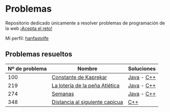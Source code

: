 # Problemas

Repositorio dedicado únicamente a resolver problemas de programación de la web [¡Acepta el reto! ](https://www.aceptaelreto.com/)

Mi perfil: [hanfastolfe](https://www.aceptaelreto.com/user/profile.php?id=21099)

## Problemas resueltos
| Nº de problema | Nombre | Soluciones
|--|--|--|
| 100 | [Constante de Kaprekar](https://www.aceptaelreto.com/problem/statement.php?id=100) | [Java](https://github.com/drhanfastolfe/problemas/blob/master/volumen-1/100%20-%20Constante%20de%20Kaprekar/constanteKaprekar.java) - [C++](https://github.com/drhanfastolfe/problemas/blob/master/volumen-1/100%20-%20Constante%20de%20Kaprekar/constanteKaprekar.cpp)| | |
| 219 | [La lotería de la peña Atlética](https://www.aceptaelreto.com/problem/statement.php?id=219) | [Java](https://github.com/drhanfastolfe/problemas/blob/master/volumen-2/219%20-%20La%20loteria%20de%20la%20penia%20Altetica/laLoteriaDeLaPeniaAtletica.java) - [C++](https://github.com/drhanfastolfe/problemas/blob/master/volumen-2/219%20-%20La%20loteria%20de%20la%20penia%20Altetica/laLoteriaDeLaPeniaAtletica.cpp)| | |
| 274 | [Semanas](https://www.aceptaelreto.com/problem/statement.php?id=126) | [Java](https://github.com/drhanfastolfe/problemas/blob/master/volumen-2/274%20-%20Semanas/semanas.java) - [C++](https://github.com/drhanfastolfe/problemas/blob/master/volumen-2/274%20-%20Semanas/semanas.cpp)| | |
| 348 | [Distancia al siguiente capicua](https://www.aceptaelreto.com/problem/statement.php?id=348) | [C++](https://github.com/drhanfastolfe/problemas/blob/master/volumen-3/348%20-%20Distancia%20al%20siguiente%20capicua/348.cpp)| | |